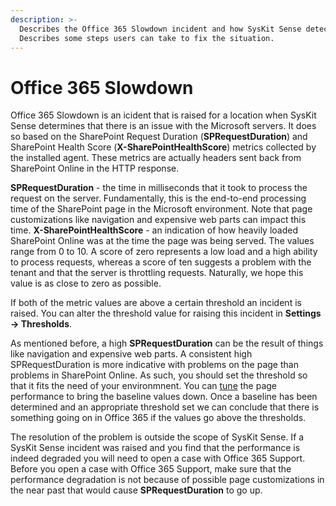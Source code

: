 ```yaml
---
description: >-
  Describes the Office 365 Slowdown incident and how SysKit Sense detects it.
  Describes some steps users can take to fix the situation.
---
```


# Office 365 Slowdown

Office 365 Slowdown is an icident that is raised for a location when SysKit Sense determines that there is an issue with the Microsoft servers. 
It does so based on the SharePoint Request Duration (**SPRequestDuration**) and SharePoint Health Score (**X-SharePointHealthScore**) metrics collected by the installed agent.
These metrics are actually headers sent back from SharePoint Online in the HTTP response.


**SPRequestDuration** - the time in milliseconds that it took to process the request on the server. Fundamentally, this is the end-to-end processing time of the SharePoint page in the Microsoft environment. Note that page customizations like navigation and expensive web parts can impact this time.
**X-SharePointHealthScore** - an indication of how heavily loaded SharePoint Online was at the time the page was being served. The values range from 0 to 10. A score of zero represents a low load and a high ability to process requests, whereas a score of ten suggests a problem with the tenant and that the server is throttling requests. Naturally, we hope this value is as close to zero as possible.

If both of the metric values are above a certain threshold an incident is raised. You can alter the threshold value for raising this incident in **Settings -> Thresholds**.  

As mentioned before, a high **SPRequestDuration** can be the result of things like navigation and expensive web parts. A consistent high SPRequestDuration is more indicative with problems on the page than problems in SharePoint Online. As such, you should set the threshold so that it fits the need of your environmnent. You can [tune](https://docs.microsoft.com/en-us/office365/enterprise/tune-sharepoint-online-performance) the page performance to bring the baseline values down.
Once a baseline has been determined and an appropriate threshold set we can conclude that there is something going on in Office 365 if the values go above the thresholds.

The resolution of the problem is outside the scope of SysKit Sense. If a SysKit Sense incident was raised and you find that the performance is indeed degraded you will need to open a case with Office 365 Support. 
Before you open a case with Office 365 Support, make sure that the performance degradation is not because of possible page customizations in the near past that would cause **SPRequestDuration** to go up. 


